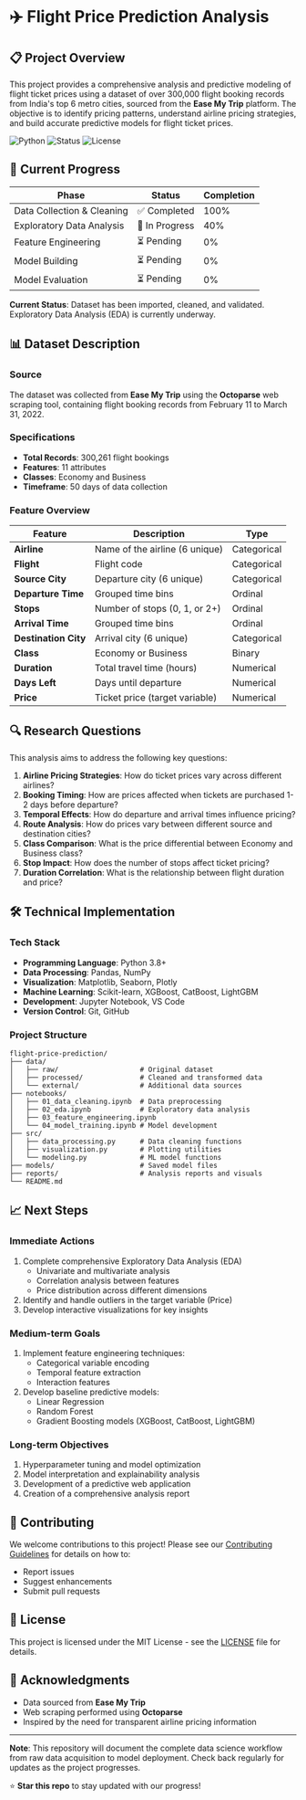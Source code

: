 # ✈️ Flight Price Prediction Analysis

## 📋 Project Overview

This project provides a comprehensive analysis and predictive modeling of flight ticket prices using a dataset of over 300,000 flight booking records from India's top 6 metro cities, sourced from the **Ease My Trip** platform. The objective is to identify pricing patterns, understand airline pricing strategies, and build accurate predictive models for flight ticket prices.

![Python](https://img.shields.io/badge/Python-3.8%2B-blue)
![Status](https://img.shields.io/badge/Status-In%20Progress-yellow)
![License](https://img.shields.io/badge/License-MIT-green)

## 🚀 Current Progress

| Phase | Status | Completion |
|-------|--------|------------|
| Data Collection & Cleaning | ✅ Completed | 100% |
| Exploratory Data Analysis | 🔄 In Progress | 40% |
| Feature Engineering | ⏳ Pending | 0% |
| Model Building | ⏳ Pending | 0% |
| Model Evaluation | ⏳ Pending | 0% |

**Current Status**: Dataset has been imported, cleaned, and validated. Exploratory Data Analysis (EDA) is currently underway.

## 📊 Dataset Description

### Source
The dataset was collected from **Ease My Trip** using the **Octoparse** web scraping tool, containing flight booking records from February 11 to March 31, 2022.

### Specifications
- **Total Records**: 300,261 flight bookings
- **Features**: 11 attributes
- **Classes**: Economy and Business
- **Timeframe**: 50 days of data collection

### Feature Overview

| Feature | Description | Type |
|---------|-------------|------|
| **Airline** | Name of the airline (6 unique) | Categorical |
| **Flight** | Flight code | Categorical |
| **Source City** | Departure city (6 unique) | Categorical |
| **Departure Time** | Grouped time bins | Ordinal |
| **Stops** | Number of stops (0, 1, or 2+) | Ordinal |
| **Arrival Time** | Grouped time bins | Ordinal |
| **Destination City** | Arrival city (6 unique) | Categorical |
| **Class** | Economy or Business | Binary |
| **Duration** | Total travel time (hours) | Numerical |
| **Days Left** | Days until departure | Numerical |
| **Price** | Ticket price (target variable) | Numerical |

## 🔍 Research Questions

This analysis aims to address the following key questions:

1. **Airline Pricing Strategies**: How do ticket prices vary across different airlines?
2. **Booking Timing**: How are prices affected when tickets are purchased 1-2 days before departure?
3. **Temporal Effects**: How do departure and arrival times influence pricing?
4. **Route Analysis**: How do prices vary between different source and destination cities?
5. **Class Comparison**: What is the price differential between Economy and Business class?
6. **Stop Impact**: How does the number of stops affect ticket pricing?
7. **Duration Correlation**: What is the relationship between flight duration and price?

## 🛠️ Technical Implementation

### Tech Stack
- **Programming Language**: Python 3.8+
- **Data Processing**: Pandas, NumPy
- **Visualization**: Matplotlib, Seaborn, Plotly
- **Machine Learning**: Scikit-learn, XGBoost, CatBoost, LightGBM
- **Development**: Jupyter Notebook, VS Code
- **Version Control**: Git, GitHub

### Project Structure
```
flight-price-prediction/
├── data/
│   ├── raw/                    # Original dataset
│   ├── processed/              # Cleaned and transformed data
│   └── external/               # Additional data sources
├── notebooks/
│   ├── 01_data_cleaning.ipynb  # Data preprocessing
│   ├── 02_eda.ipynb            # Exploratory data analysis
│   ├── 03_feature_engineering.ipynb
│   └── 04_model_training.ipynb # Model development
├── src/
│   ├── data_processing.py      # Data cleaning functions
│   ├── visualization.py        # Plotting utilities
│   └── modeling.py             # ML model functions
├── models/                     # Saved model files
├── reports/                    # Analysis reports and visuals
└── README.md
```

## 📈 Next Steps

### Immediate Actions
1. Complete comprehensive Exploratory Data Analysis (EDA)
   - Univariate and multivariate analysis
   - Correlation analysis between features
   - Price distribution across different dimensions
2. Identify and handle outliers in the target variable (Price)
3. Develop interactive visualizations for key insights

### Medium-term Goals
1. Implement feature engineering techniques:
   - Categorical variable encoding
   - Temporal feature extraction
   - Interaction features
2. Develop baseline predictive models:
   - Linear Regression
   - Random Forest
   - Gradient Boosting models (XGBoost, CatBoost, LightGBM)

### Long-term Objectives
1. Hyperparameter tuning and model optimization
2. Model interpretation and explainability analysis
3. Development of a predictive web application
4. Creation of a comprehensive analysis report

## 👥 Contributing

We welcome contributions to this project! Please see our [Contributing Guidelines](CONTRIBUTING.md) for details on how to:
- Report issues
- Suggest enhancements
- Submit pull requests

## 📝 License

This project is licensed under the MIT License - see the [LICENSE](LICENSE) file for details.

## 🙏 Acknowledgments

- Data sourced from **Ease My Trip**
- Web scraping performed using **Octoparse**
- Inspired by the need for transparent airline pricing information

---

**Note**: This repository will document the complete data science workflow from raw data acquisition to model deployment. Check back regularly for updates as the project progresses.

⭐ **Star this repo** to stay updated with our progress!